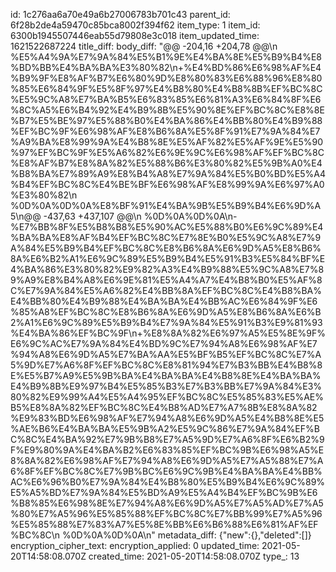 id: 1c276aa6a70e49a6b27006783b701c43
parent_id: 6f28b2de4a59470c85bca8002f394f62
item_type: 1
item_id: 6300b1945507446eab55d79808e3c018
item_updated_time: 1621522687224
title_diff: 
body_diff: "@@ -204,16 +204,78 @@\\n %E5%A4%9A%E7%9A%84%E5%B1%9E%E4%BA%8E%E5%B9%B4%E8%BD%BB%E4%BA%BA%E3%80%82\\n+%E4%BD%86%E6%98%AF%E4%B9%9F%E8%AF%B7%E6%80%9D%E8%80%83%E6%88%96%E8%80%85%E6%84%9F%E5%8F%97%E4%B8%80%E4%B8%8B%EF%BC%8C%E5%9C%A8%E7%BA%B5%E6%83%85%E6%81%A3%E6%84%8F%E6%8C%A5%E6%B4%92%E4%B9%8B%E5%90%8E%EF%BC%8C%E8%8E%B7%E5%BE%97%E5%88%B0%E4%BA%86%E4%BB%80%E4%B9%88%EF%BC%9F%E6%98%AF%E8%B6%8A%E5%8F%91%E7%9A%84%E7%A9%BA%E8%99%9A%E4%B8%8E%E5%AF%82%E5%AF%9E%E5%90%97%EF%BC%9F%E5%A6%82%E6%9E%9C%E6%98%AF%EF%BC%8C%E8%AF%B7%E8%8A%82%E5%88%B6%E3%80%82%E5%9B%A0%E4%B8%BA%E7%89%A9%E8%B4%A8%E7%9A%84%E5%B0%BD%E5%A4%B4%EF%BC%8C%E4%BE%BF%E6%98%AF%E8%99%9A%E6%97%A0%E3%80%82\\n %0D%0A%0D%0A%E8%BF%91%E4%BA%9B%E5%B9%B4%E6%9D%A5\\n@@ -437,63 +437,107 @@\\n %0D%0A%0D%0A\\n-%E7%BB%8F%E5%B8%B8%E5%90%AC%E5%88%B0%E6%9C%89%E4%BA%BA%E8%AF%B4%EF%BC%8C%E7%8E%B0%E5%9C%A8%E7%9A%84%E5%B9%B4%EF%BC%8C%E8%B6%8A%E6%9D%A5%E8%B6%8A%E6%B2%A1%E6%9C%89%E5%B9%B4%E5%91%B3%E5%84%BF%E4%BA%86%E3%80%82%E9%82%A3%E4%B9%88%E5%9C%A8%E7%89%A9%E8%B4%A8%E6%9E%81%E5%A4%A7%E4%B8%B0%E5%AF%8C%E7%9A%84%E5%A6%82%E4%BB%8A%EF%BC%8C%E4%B8%BA%E4%BB%80%E4%B9%88%E4%BA%BA%E4%BB%AC%E6%84%9F%E6%85%A8%EF%BC%8C%E8%B6%8A%E6%9D%A5%E8%B6%8A%E6%B2%A1%E6%9C%89%E5%B9%B4%E7%9A%84%E5%91%B3%E9%81%93%E4%BA%86%EF%BC%9F\\n+%E8%8A%82%E6%97%A5%E5%8E%9F%E6%9C%AC%E7%9A%84%E4%BD%9C%E7%94%A8%E6%98%AF%E7%94%A8%E6%9D%A5%E7%BA%AA%E5%BF%B5%EF%BC%8C%E7%A5%9D%E7%A6%8F%EF%BC%8C%E8%81%94%E7%B3%BB%E4%B8%8E%E5%B7%A9%E5%9B%BA%E4%BA%BA%E4%B8%8E%E4%BA%BA%E4%B9%8B%E9%97%B4%E5%85%B3%E7%B3%BB%E7%9A%84%E3%80%82%E9%99%A4%E5%A4%95%EF%BC%8C%E5%85%83%E5%AE%B5%E8%8A%82%EF%BC%8C%E4%B8%AD%E7%A7%8B%E8%8A%82%E9%83%BD%E6%98%AF%E7%94%A8%E6%9D%A5%E4%B8%8E%E5%AE%B6%E4%BA%BA%E5%9B%A2%E5%9C%86%E7%9A%84%EF%BC%8C%E4%BA%92%E7%9B%B8%E7%A5%9D%E7%A6%8F%E6%B2%9F%E9%80%9A%E4%BA%B2%E6%83%85%EF%BC%9B%E6%98%A5%E8%8A%82%E6%98%AF%E7%94%A8%E6%9D%A5%E7%A5%88%E7%A6%8F%EF%BC%8C%E7%9B%BC%E6%9C%9B%E4%BA%BA%E4%BB%AC%E6%96%B0%E7%9A%84%E4%B8%80%E5%B9%B4%E6%9C%89%E5%A5%BD%E7%9A%84%E5%BD%A9%E5%A4%B4%EF%BC%9B%E6%B8%85%E6%98%8E%E7%94%A8%E6%9D%A5%E7%A5%AD%E7%A5%80%E7%A5%96%E5%85%88%EF%BC%8C%E7%BB%99%E7%A5%96%E5%85%88%E7%83%A7%E5%8E%BB%E6%B6%88%E6%81%AF%EF%BC%8C\\n %0D%0A%0D%0A\\n"
metadata_diff: {"new":{},"deleted":[]}
encryption_cipher_text: 
encryption_applied: 0
updated_time: 2021-05-20T14:58:08.070Z
created_time: 2021-05-20T14:58:08.070Z
type_: 13